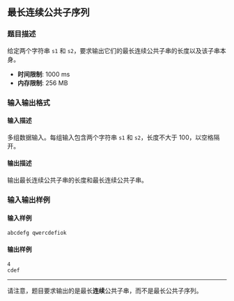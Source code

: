 ## 最长连续公共子序列

### 题目描述

给定两个字符串 `s1` 和 `s2`，要求输出它们的最长连续公共子串的长度以及该子串本身。

- **时间限制**: 1000 ms
- **内存限制**: 256 MB

### 输入输出格式

#### 输入描述

多组数据输入。每组输入包含两个字符串 `s1` 和 `s2`，长度不大于 100，以空格隔开。

#### 输出描述

输出最长连续公共子串的长度和最长连续公共子串。

### 输入输出样例

#### 输入样例

```
abcdefg qwercdefiok
```

#### 输出样例

```
4
cdef
```

---

请注意，题目要求输出的是最长**连续**公共子串，而不是最长公共子序列。